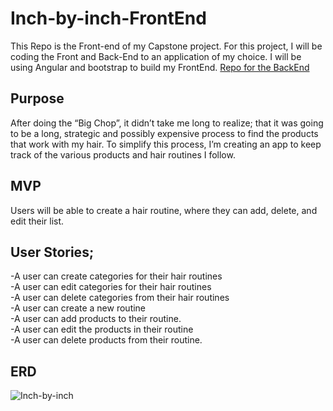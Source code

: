 # Inch-by-inch-FrontEnd
This Repo is the Front-end of my Capstone project. For this project, I will be coding the Front and Back-End to an application of my choice. I will be using Angular and bootstrap to build my FrontEnd. [Repo for the BackEnd](https://github.com/Cecilierenee/Inch-by-inch-BE)

## Purpose
After doing the “Big Chop”, it didn’t take me long to realize; that it was going to be a long, strategic and possibly expensive process to find the products that work with my hair. To simplify this process, I’m creating an app to keep track of the various products and hair routines I follow.

## MVP
Users will be able to create a hair routine, where they can add, delete, and edit their list.

## User Stories;
  -A user can create categories for their hair routines<br>
  -A user can edit categories for their hair routines<br>
  -A user can delete categories from their hair routines<br>
  -A user can create a new routine<br>
  -A user can add products to their routine.<br>
  -A user can edit the products in their routine<br>
  -A user can delete products from their routine.<br>

## ERD
![Inch-by-inch](https://user-images.githubusercontent.com/89564513/151240985-ef828ded-a24a-4370-9b95-593aa65f34bd.png)

